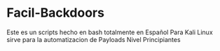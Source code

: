 # Facil-Backdoors
Este es un scripts hecho en bash totalmente en Español Para Kali Linux sirve para la automatizacion de Payloads
Nivel Principiantes
